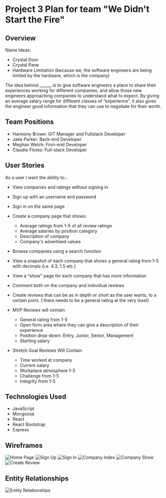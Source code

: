 # Project 3 Plan for team "We Didn't Start the Fire"

## Overview

Name Ideas:
- Crystal Door
- Crystal Pane
- Hardware Limitation (because we, the software engineers are being limited by the hardware, which is the company)


The idea behind ______ is to give software engineers a place to share their experiences working for different companies, and allow those new engineers approaching companies to understand what to expect. By giving an average salary range for different classes of “experience”, it also gives the engineer good information that they can use to negotiate for their worth.
## Team Positions
- Harmony Brown: GIT Manager and Fullstack Developer
- Jake Parker: Back-end Developer
- Meghan Welch: Fron-end Developer
- Claudio Flores: Full-stack Developer

## User Stories

As a user I want the ability to…
- View companies and ratings without signing in
- Sign up with an username and password
- Sign in on the same page
- Create a company page that shows:
    - Average ratings from 1-5 of all review ratings
    - Average salaries by position category
    - Description of company
    - Company's advertised values
- Browse companies using a search function
- View a snapshot of each company that shows a general rating from 1-5 with decimals (i.e. 4.3, 1.5 etc.)
- View a “show” page for each company that has more information
- Comment both on the company and individual reviews

- Create reviews that can be as in depth or short as the user wants, to a certain point. ( there needs to be a general rating at the very least)


- MVP Reviews will contain
    - General rating from 1-5
    - Open form area where they can give a description of their experience
    - Position drop-down: Entry, Junior, Senior, Management
    - Starting salary

- Stretch Goal Reviews Will Contain
    - Time worked at company
    - Current salary
    - Workplace atmosphere 1-5
    - Challenge from 1-5
    - Integrity from 1-5


## Technologies Used
- JavaScript
- Mongoose
- React
- React Bootstrap
- Express


## Wireframes
![Home Page](/images/wireframes/Homepage.png)
![Sign Up](/images/wireframes/Sign-Up.png)
![Sign In](/images/wireframes/Sign-In.png)
![Company Index](/images/wireframes/Companies.png)
![Company Show](/images/wireframes/Ratings.png)
![Create Review](/images/wireframes/Create-Rating.png)


## Entity Relationships
![Entity Relationships](/images/wireframes/erd.png)
